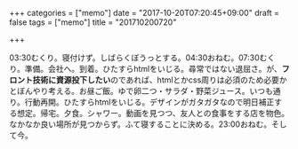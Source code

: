 +++
categories = ["memo"]
date = "2017-10-20T07:20:45+09:00"
draft = false
tags = ["memo"]
title = "201710200720"

+++

03:30むくり。寝付けず。しばらくぼうっとする。04:30おねむ。07:30むくり。準備。会社へ。到着。ひたすらhtmlをいじる。尋常ではない退屈さ。が、**フロント技術に資源投下したい**のであれば、htmlとかcss周りは必須のため必要かとぼんやり考える。お昼ご飯。ゆで卵二つ・サラダ・野菜ジュース。いつも通り。行動再開。ひたすらhtmlをいじる。デザインがガタガタなので明日補正する想定。帰宅。夕食。シャワー。動画を見つつ、友人との食事をする店を物色。なかなか良い場所が見つからず。ふて寝することに決める。23:00おねむ。そして今。
